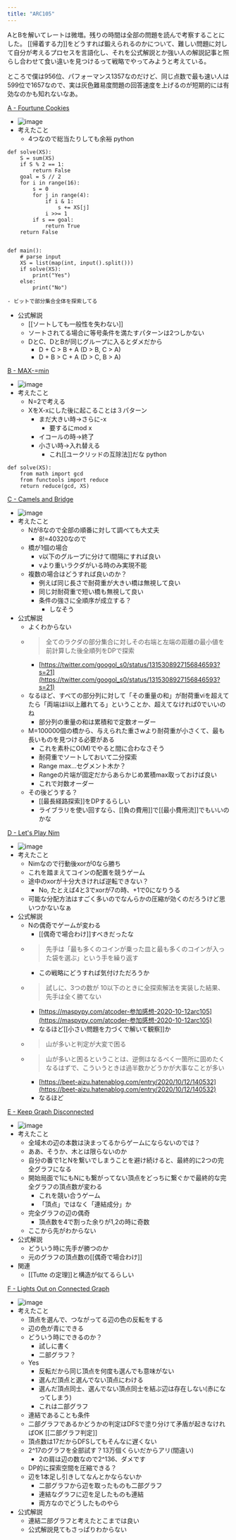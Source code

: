 ```yaml
---
title: "ARC105"
---
```


AとBを解いてレートは微増。残りの時間は全部の問題を読んで考察することにした。
[[帰着する力]]をどうすれば鍛えられるのかについて、難しい問題に対して自分が考えるプロセスを言語化し、それを公式解説とか強い人の解説記事と照らし合わせて食い違いを見つけるって戦略でやってみようと考えている。

ところで僕は956位、パフォーマンス1357なのだけど、同じ点数で最も速い人は599位で1657なので、実は灰色難易度問題の回答速度を上げるのが短期的には有効なのかも知れないなあ。

[A - Fourtune Cookies](https://atcoder.jp/contests/arc105/tasks/arc105_a)
- ![image](https://gyazo.com/965ded9d0465682f4ac72c2cd98a84b0/thumb/1000)
- 考えたこと
    - 4つなので総当たりしても余裕
python

```
def solve(XS):
    S = sum(XS)
    if S % 2 == 1:
        return False
    goal = S // 2
    for i in range(16):
        s = 0
        for j in range(4):
            if i & 1:
                s += XS[j]
            i >>= 1
        if s == goal:
            return True
    return False


def main():
    # parse input
    XS = list(map(int, input().split()))
    if solve(XS):
        print("Yes")
    else:
        print("No")
```

    - ビットで部分集合全体を探索してる
- 公式解説
    - [[ソートしても一般性を失わない]]
    - ソートされてる場合に等号条件を満たすパターンは2つしかない
    - DとC、DとBが同じグループに入るとダメだから
        - D + C > B + A (D > B, C > A)
        - D + B > C + A (D > C, B > A)

[B - MAX-=min](https://atcoder.jp/contests/arc105/tasks/arc105_b)
- ![image](https://gyazo.com/7d51225e7e98ca2a831dfb93e0d14dfa/thumb/1000)
- 考えたこと
    - N=2で考える
    - XをX-xにした後に起こることは３パターン
        - まだ大きい時→さらに-x
            - 要するにmod x
        - イコールの時→終了
        - 小さい時→入れ替える
            - これ[[ユークリッドの互除法]]だな
python

```
def solve(XS):
    from math import gcd
    from functools import reduce
    return reduce(gcd, XS)
```


[C - Camels and Bridge](https://atcoder.jp/contests/arc105/tasks/arc105_c)
- ![image](https://gyazo.com/869d181ba8e1c413aad6abdaae58d06b/thumb/1000)
- 考えたこと
    - Nが8なので全部の順番に対して調べても大丈夫
        - 8!=40320なので
    - 橋が1個の場合
        - v以下のグループに分けてl間隔にすれば良い
        - vより重いラクダがいる時のみ実現不能
    - 複数の場合はどうすれば良いのか？
        - 例えば同じ長さで耐荷重が大きい橋は無視して良い
        - 同じ対耐荷重で短い橋も無視して良い
        - 条件の強さに全順序が成立する？
            - しなそう
- 公式解説
    - よくわからない
    - > 全てのラクダの部分集合に対しその右端と左端の距離の最小値を前計算した後全順列をDPで探索
        - [https://twitter.com/googol_s0/status/1315308927156846593?s=21](https://twitter.com/googol_s0/status/1315308927156846593?s=21)
    - なるほど、すべての部分列に対して「その重量の和」が耐荷重viを超えてたら「両端はli以上離れてる」ということか、超えてなければ0でいいのね
        - 部分列の重量の和は累積和で定数オーダー
    - M=100000個の橋から、与えられた重さwより耐荷重が小さくて、最も長いものを見つける必要がある
        - これを素朴にO(M)でやると間に合わなさそう
        - 耐荷重でソートしておいて二分探索
        - Range max…セグメント木か？
        - Rangeの片端が固定だからあらかじめ累積max取っておけば良い
        - これで対数オーダー
    - その後どうする？
        - [[最長経路探索]]をDPするらしい
        - ライブラリを使い回すなら、[[負の費用]]で[[最小費用流]]でもいいのかな

[D - Let's Play Nim](https://atcoder.jp/contests/arc105/tasks/arc105_d)
- ![image](https://gyazo.com/0c7dfdbf04c7708f8ea734260f888b1c/thumb/1000)
- 考えたこと
    - Nimなので行動後xorが0なら勝ち
    - これを踏まえてコインの配置を競うゲーム
    - 途中のxorが十分大きければ逆転できない？
        - No, たとえば4と3でxorが7の時、+1で0になりうる
    - 可能な分配方法はすごく多いのでなんらかの圧縮が効くのだろうけど思いつかないなぁ
- 公式解説
    - Nの偶奇でゲームが変わる
        - [[偶奇で場合わけ]]すべきだったな
    - > 先手は「最も多くのコインが乗った皿と最も多くのコインが入った袋を選ぶ」という手を繰り返す
        - この戦略にどうすれば気付けただろうか
    - > 試しに、3つの数が 10以下のときに全探索解法を実装した結果、先手は全く勝てない
        - [https://maspypy.com/atcoder-参加感想-2020-10-12arc105](https://maspypy.com/atcoder-参加感想-2020-10-12arc105)
        - なるほど[[小さい問題を力づくで解いて観察]]か
    - > 山が多いと判定が大変で困る
    - >  山が多いと困るということは、逆側はなるべく一箇所に固めたくなるはずで、こういうときは過半数かどうかが大事なことが多い
        - [https://beet-aizu.hatenablog.com/entry/2020/10/12/140532](https://beet-aizu.hatenablog.com/entry/2020/10/12/140532)
        - なるほど

[E - Keep Graph Disconnected](https://atcoder.jp/contests/arc105/tasks/arc105_e)
- ![image](https://gyazo.com/b574e16286d6e80922242bcf36153666/thumb/1000)
- 考えたこと
    - 全域木の辺の本数は決まってるからゲームにならないのでは？
    - ああ、そうか、木とは限らないのか
    - 自分の番で1とNを繋いでしまうことを避け続けると、最終的に2つの完全グラフになる
    - 開始局面で1にもNにも繋がってない頂点をどっちに繋ぐかで最終的な完全グラフの頂点数が変わる
        - これを競い合うゲーム
        - 「頂点」ではなく「連結成分」か
    - 完全グラフの辺の偶奇
        - 頂点数を4で割った余りが1,2の時に奇数
    - ここから先がわからない
- 公式解説
    - どういう時に先手が勝つのか
    - 元のグラフの頂点数の[[偶奇で場合わけ]]
- 関連
    - [[Tutte の定理]]と構造が似てるらしい

[F - Lights Out on Connected Graph](https://atcoder.jp/contests/arc105/tasks/arc105_f)
- ![image](https://gyazo.com/7e2b618d0324a5fd22cea014ba400fc2/thumb/1000)
- 考えたこと
    - 頂点を選んで、つながってる辺の色の反転をする
    - 辺の色が青にできる
    - どういう時にできるのか？
        - 試しに書く
        - 二部グラフ？
    - Yes
        - 反転だから同じ頂点を何度も選んでも意味がない
        - 選んだ頂点と選んでない頂点にわける
        - 選んだ頂点同士、選んでない頂点同士を結ぶ辺は存在しない(赤になってしまう)
        - これは二部グラフ
    - 連結であることも条件
    - 二部グラフであるかどうかの判定はDFSで塗り分けて矛盾が起きなければOK [[二部グラフ判定]]
    - 頂点数は17だからDFSしてもそんなに遅くない
    - 2^17のグラフを全部試す？13万個くらいだからアリ(間違い)
        - 2の肩は辺の数なので2^136、ダメです
    - DP的に探索空間を圧縮できる？
    - 辺を1本足し引きしてなんとかならないか
        - 二部グラフから辺を取ったものも二部グラフ
        - 連結なグラフに辺を足したものも連結
        - 両方なのでどうしたものやら
- 公式解説
    - 連結二部グラフと考えたとこまでは良い
    - 公式解説見てもさっぱりわからない
